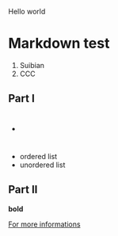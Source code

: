 Hello world
# Markdown test
1. Suibian
1. CCC

## Part I
- #
- ordered list
- unordered list

## Part II
**bold**

[For more informations](https://github.com/becodeorg/BeCode)
